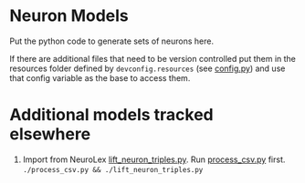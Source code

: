 # Neuron Models
Put the python code to generate sets of neurons here.

If there are additional files that need to be version controlled
put them in the resources folder defined by `devconfig.resources`
(see [config.py](https://github.com/tgbugs/pyontutils/blob/master/pyontutils/config.py))
and use that config variable as the base to access them.

# Additional models tracked elsewhere
1. Import from NeuroLex [lift_neuron_triples.py](https://github.com/tgbugs/nlxeol/blob/master/lift_neuron_triples.py).
Run [process_csv.py](https://github.com/tgbugs/nlxeol/blob/master/process_csv.py) first.
`./process_csv.py && ./lift_neuron_triples.py`

